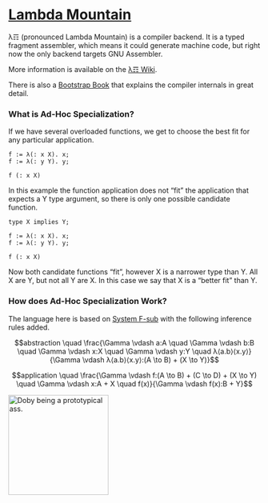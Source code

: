 # [Lambda Mountain](https://github.com/andrew-johnson-4/-/wiki)

λ☶ (pronounced Lambda Mountain) is a compiler backend.
It is a typed fragment assembler,
which means it could generate machine code,
but right now the only backend targets GNU Assembler.

More information is available on the [λ☶ Wiki](https://github.com/andrew-johnson-4/-/wiki).

There is also a [Bootstrap Book](https://github.com/andrew-johnson-4/BootstrapBook) that explains the compiler internals in great detail.

### What is Ad-Hoc Specialization?

If we have several overloaded functions, we get to choose the best fit for any particular application.

```
f := λ(: x X). x;
f := λ(: y Y). y;

f (: x X)
```

In this example the function application does not “fit” the application that expects a Y type argument, so there is only one possible candidate function.

```
type X implies Y;

f := λ(: x X). x;
f := λ(: y Y). y;

f (: x X)
```

Now both candidate functions “fit”, however X is a narrower type than Y. All X are Y, but not all Y are X. In this case we say that X is a “better fit” than Y.

### How does Ad-Hoc Specialization Work?

The language here is based on [System F-sub](https://en.wikipedia.org/wiki/System_F) with the following inference rules added.

$$abstraction \quad \frac{\Gamma \vdash a:A \quad \Gamma \vdash b:B \quad \Gamma \vdash x:X \quad \Gamma \vdash y:Y \quad λ⟨a.b⟩⟨x.y⟩}{\Gamma \vdash λ⟨a.b⟩⟨x.y⟩:(A \to B) + (X \to Y)}$$

$$application \quad \frac{\Gamma \vdash f:(A \to B) + (C \to D) + (X \to Y) \quad \Gamma \vdash x:A + X \quad f(x)}{\Gamma \vdash f(x):B + Y}$$

<a href="https://github.com/andrew-johnson-4/-/wiki#mascot"> <img src="https://raw.githubusercontent.com/andrew-johnson-4/-/main/DOBY.jpg" height=200 title="Doby being a prototypical ass."> </a>

